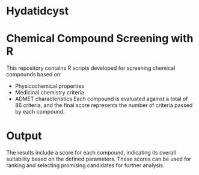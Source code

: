 # Hydatidcyst
# Chemical Compound Screening with R
This repository contains R scripts developed for screening chemical compounds based on:
- Physicochemical properties
- Medicinal chemistry criteria
- ADMET characteristics
Each compound is evaluated against a total of 86 criteria, and the final score represents the number of criteria passed by each compound.
# Output
The results include a score for each compound, indicating its overall suitability based on the defined parameters. These scores can be used for ranking and selecting promising candidates for further analysis.
